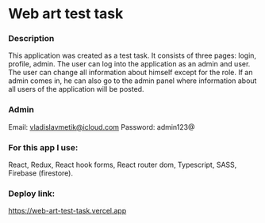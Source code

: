 # Web art test task
### Description
This application was created as a test task. It consists of three pages: login, profile, admin. 
The user can log into the application as an admin and user. The user can change all information about himself except for the role. If an admin comes in, he can also go to the admin panel where information about all users of the application will be posted.

### Admin
Email: vladislavmetik@icloud.com
Password: admin123@

### For this app I use:
React, Redux, React hook forms, React router dom, Typescript, SASS, Firebase (firestore).

### Deploy link:
https://web-art-test-task.vercel.app
